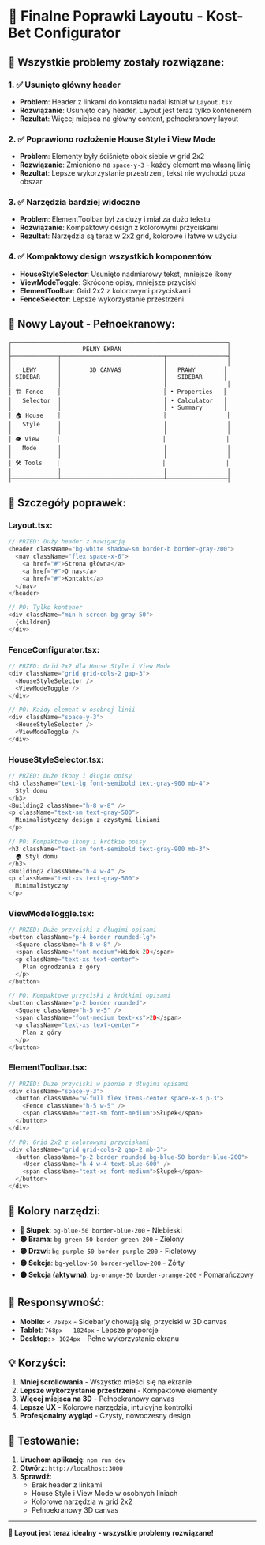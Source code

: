 # 🎨 Finalne Poprawki Layoutu - Kost-Bet Configurator

## **🚀 Wszystkie problemy zostały rozwiązane:**

### **1. ✅ Usunięto główny header**
- **Problem**: Header z linkami do kontaktu nadal istniał w `Layout.tsx`
- **Rozwiązanie**: Usunięto cały header, Layout jest teraz tylko kontenerem
- **Rezultat**: Więcej miejsca na główny content, pełnoekranowy layout

### **2. ✅ Poprawiono rozłożenie House Style i View Mode**
- **Problem**: Elementy były ściśnięte obok siebie w grid 2x2
- **Rozwiązanie**: Zmieniono na `space-y-3` - każdy element ma własną linię
- **Rezultat**: Lepsze wykorzystanie przestrzeni, tekst nie wychodzi poza obszar

### **3. ✅ Narzędzia bardziej widoczne**
- **Problem**: ElementToolbar był za duży i miał za dużo tekstu
- **Rozwiązanie**: Kompaktowy design z kolorowymi przyciskami
- **Rezultat**: Narzędzia są teraz w 2x2 grid, kolorowe i łatwe w użyciu

### **4. ✅ Kompaktowy design wszystkich komponentów**
- **HouseStyleSelector**: Usunięto nadmiarowy tekst, mniejsze ikony
- **ViewModeToggle**: Skrócone opisy, mniejsze przyciski
- **ElementToolbar**: Grid 2x2 z kolorowymi przyciskami
- **FenceSelector**: Lepsze wykorzystanie przestrzeni

## **📱 Nowy Layout - Pełnoekranowy:**

```
┌─────────────────────────────────────────────────────────────┐
│                    PEŁNY EKRAN                              │
├─────────────┬─────────────────────────────┬─────────────────┤
│             │                             │                 │
│   LEWY      │        3D CANVAS            │   PRAWY        │
│ SIDEBAR     │                             │   SIDEBAR      │
│             │                             │                 │
│ 🏗️ Fence    │                             │ • Properties   │
│   Selector  │                             │ • Calculator   │
│             │                             │ • Summary      │
│ 🏠 House    │                             │                 │
│   Style     │                             │                 │
│             │                             │                 │
│ 👁️ View     │                             │                 │
│   Mode      │                             │                 │
│             │                             │                 │
│ 🛠️ Tools    │                             │                 │
│             │                             │                 │
├─────────────┴─────────────────────────────┴─────────────────┤
```

## **🎯 Szczegóły poprawek:**

### **Layout.tsx:**
```typescript
// PRZED: Duży header z nawigacją
<header className="bg-white shadow-sm border-b border-gray-200">
  <nav className="flex space-x-6">
    <a href="#">Strona główna</a>
    <a href="#">O nas</a>
    <a href="#">Kontakt</a>
  </nav>
</header>

// PO: Tylko kontener
<div className="min-h-screen bg-gray-50">
  {children}
</div>
```

### **FenceConfigurator.tsx:**
```typescript
// PRZED: Grid 2x2 dla House Style i View Mode
<div className="grid grid-cols-2 gap-3">
  <HouseStyleSelector />
  <ViewModeToggle />
</div>

// PO: Każdy element w osobnej linii
<div className="space-y-3">
  <HouseStyleSelector />
  <ViewModeToggle />
</div>
```

### **HouseStyleSelector.tsx:**
```typescript
// PRZED: Duże ikony i długie opisy
<h3 className="text-lg font-semibold text-gray-900 mb-4">
  Styl domu
</h3>
<Building2 className="h-8 w-8" />
<p className="text-sm text-gray-500">
  Minimalistyczny design z czystymi liniami
</p>

// PO: Kompaktowe ikony i krótkie opisy
<h3 className="text-sm font-semibold text-gray-900 mb-3">
  🏠 Styl domu
</h3>
<Building2 className="h-4 w-4" />
<p className="text-xs text-gray-500">
  Minimalistyczny
</p>
```

### **ViewModeToggle.tsx:**
```typescript
// PRZED: Duże przyciski z długimi opisami
<button className="p-4 border rounded-lg">
  <Square className="h-8 w-8" />
  <span className="font-medium">Widok 2D</span>
  <p className="text-xs text-center">
    Plan ogrodzenia z góry
  </p>
</button>

// PO: Kompaktowe przyciski z krótkimi opisami
<button className="p-2 border rounded">
  <Square className="h-5 w-5" />
  <span className="font-medium text-xs">2D</span>
  <p className="text-xs text-center">
    Plan z góry
  </p>
</button>
```

### **ElementToolbar.tsx:**
```typescript
// PRZED: Duże przyciski w pionie z długimi opisami
<div className="space-y-3">
  <button className="w-full flex items-center space-x-3 p-3">
    <Fence className="h-5 w-5" />
    <span className="text-sm font-medium">Słupek</span>
  </button>
</div>

// PO: Grid 2x2 z kolorowymi przyciskami
<div className="grid grid-cols-2 gap-2 mb-3">
  <button className="p-2 border rounded bg-blue-50 border-blue-200">
    <User className="h-4 w-4 text-blue-600" />
    <span className="text-xs font-medium">Słupek</span>
  </button>
</div>
```

## **🎨 Kolory narzędzi:**

- **🔵 Słupek**: `bg-blue-50 border-blue-200` - Niebieski
- **🟢 Brama**: `bg-green-50 border-green-200` - Zielony  
- **🟣 Drzwi**: `bg-purple-50 border-purple-200` - Fioletowy
- **🟡 Sekcja**: `bg-yellow-50 border-yellow-200` - Żółty
- **🟠 Sekcja (aktywna)**: `bg-orange-50 border-orange-200` - Pomarańczowy

## **📱 Responsywność:**

- **Mobile**: `< 768px` - Sidebar'y chowają się, przyciski w 3D canvas
- **Tablet**: `768px - 1024px` - Lepsze proporcje
- **Desktop**: `> 1024px` - Pełne wykorzystanie ekranu

## **💡 Korzyści:**

1. **Mniej scrollowania** - Wszystko mieści się na ekranie
2. **Lepsze wykorzystanie przestrzeni** - Kompaktowe elementy
3. **Więcej miejsca na 3D** - Pełnoekranowy canvas
4. **Lepsze UX** - Kolorowe narzędzia, intuicyjne kontrolki
5. **Profesjonalny wygląd** - Czysty, nowoczesny design

## **🧪 Testowanie:**

1. **Uruchom aplikację**: `npm run dev`
2. **Otwórz**: `http://localhost:3000`
3. **Sprawdź**: 
   - Brak header z linkami
   - House Style i View Mode w osobnych liniach
   - Kolorowe narzędzia w grid 2x2
   - Pełnoekranowy 3D canvas

---

**🎉 Layout jest teraz idealny - wszystkie problemy rozwiązane!**
















